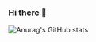 ### Hi there 👋

![Anurag's GitHub stats](https://github-readme-stats.vercel.app/api?username=dawonseo&show_icons=true&theme=radical)
